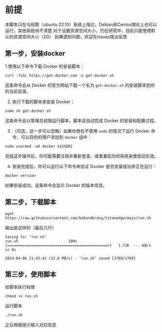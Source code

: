 # 前提

本脚本只在乌班图（ubuntu 22.10）系统上用过，Debian和Centos理论上也可以运行，其他系统尚不清楚
对于设置资源空间大小，仍在研究中，目前只能使用默认的资源空间大小（2G）
如果遇到问题，欢迎在issues提出反馈

## 第一步，安装docker

1.使用以下命令下载 Docker 的安装脚本：

```
curl -fsSL https://get.docker.com -o get-docker.sh
```

这条命令会从 Docker 的官方网站下载一个名为 `get-docker.sh` 的安装脚本到你的当前目录。

2. 执行下载的脚本来安装 Docker：

```
sudo sh get-docker.sh
```

这条命令会以管理员权限运行脚本，脚本会自动完成 Docker 的安装和配置过程。

3. （可选，这一步可以忽略）如果你想在不使用 `sudo` 的情况下运行 Docker 命令，可以将你的用户添加到 `docker` 组中：

```
sudo usermod -aG docker ${USER}
```

完成这步操作后，你可能需要注销并重新登录，或者重启你的系统来使改动生效。

4. 安装完成后，你可以运行以下命令来验证 Docker 是否安装成功并正在运行：

```
docker version
```

如果安装成功，这条命令会显示 Docker 的版本信息。

## 第二步，下载脚本

```
wget https://raw.githubusercontent.com/bobandbrony/titanedge/main/run.sh
```

输出是这样的（最后几行）

```
Saving to: ‘run.sh’
run.sh                       100%[==============================================>]   1.73K  --.-KB/s    in 0s

2024-04-06 11:43:42 (12.0 MB/s) - ‘run.sh’ saved [1769/1769]
```

## 第三步，使用脚本

给脚本执行权限

```
chmod +x run.sh
```

运行脚本

```
./run.sh
```

之后根据提示输入对应信息
